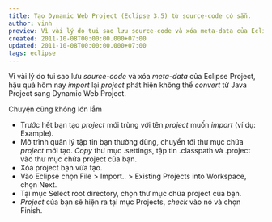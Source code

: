 ```yaml
---
title: Tạo Dynamic Web Project (Eclipse 3.5) từ source-code có sẵn.
author: vinh
preview: Vì vài lý do tui sao lưu source-code và xóa meta-data của Eclipse Project, hậu quả hôm nay import lại project phát hiện không thể convert từ Java Project sang Dynamic Web Project.
created: 2011-10-08T00:00:00.000+07:00
updated: 2011-10-08T00:00:00.000+07:00
tags: eclipse
---
```


Vì vài lý do tui sao lưu *source-code* và xóa *meta-data* của Eclipse Project, hậu quả hôm nay *import* lại *project* phát hiện không thể *convert* từ Java Project sang Dynamic Web Project.

Chuyện cũng không lớn lắm

* Trước hết bạn tạo *project* mới trùng với tên *project* muốn *import* (ví dụ: Example).
* Mở trình quản lý tập tin bạn thường dùng, chuyển tới thư mục chứa *project* mới tạo. *Copy* thư mục .settings, tập tin .classpath và .project vào thư mục chứa project của bạn.
* Xóa project bạn vừa tạo.
* Vào Eclipse chọn File > Import.. > Existing Projects into Workspace, chọn Next.
* Tại mục Select root directory, chọn thư mục chứa project của bạn.
* *Project* của bạn sẽ hiện ra tại mục Projects, *check* vào nó và chọn Finish.

